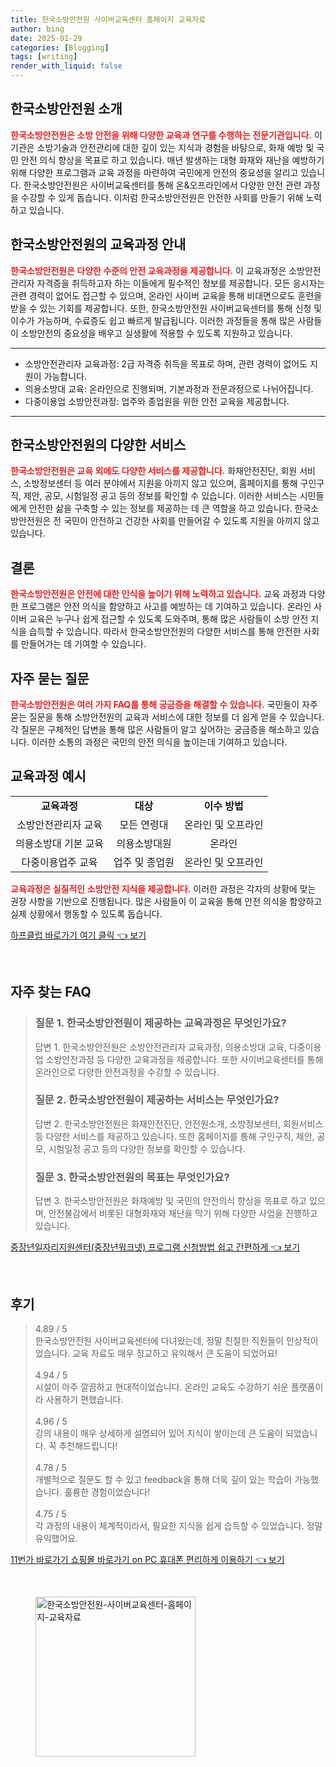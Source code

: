 ```yaml
---
title: 한국소방안전원 사이버교육센터 홈페이지 교육자료
author: bing
date: 2025-01-29
categories: [Blogging]
tags: [writing]
render_with_liquid: false
---
```



<h2 id='한국소방안전원_소개'>한국소방안전원 소개</h2>

<p><b><span style="color: #ee2323;">한국소방안전원은 소방 안전을 위해 다양한 교육과 연구를 수행하는 전문기관입니다.</span></b> 이 기관은 소방기술과 안전관리에 대한 깊이 있는 지식과 경험을 바탕으로, 화재 예방 및 국민 안전 의식 향상을 목표로 하고 있습니다. 매년 발생하는 대형 화재와 재난을 예방하기 위해 다양한 프로그램과 교육 과정을 마련하여 국민에게 안전의 중요성을 알리고 있습니다. 한국소방안전원은 사이버교육센터를 통해 온&오프라인에서 다양한 안전 관련 과정을 수강할 수 있게 돕습니다. 이처럼 한국소방안전원은 안전한 사회를 만들기 위해 노력하고 있습니다.</p>

<h2 id='교육과정_안내'>한국소방안전원의 교육과정 안내</h2>

<p><b><span style="color: #ee2323;">한국소방안전원은 다양한 수준의 안전 교육과정을 제공합니다.</span></b> 이 교육과정은 소방안전관리자 자격증을 취득하고자 하는 이들에게 필수적인 정보를 제공합니다. 모든 응시자는 관련 경력이 없어도 접근할 수 있으며, 온라인 사이버 교육을 통해 비대면으로도 훈련을 받을 수 있는 기회를 제공합니다. 또한, 한국소방안전원 사이버교육센터를 통해 신청 및 이수가 가능하며, 수료증도 쉽고 빠르게 발급됩니다. 이러한 과정들을 통해 많은 사람들이 소방안전의 중요성을 배우고 실생활에 적용할 수 있도록 지원하고 있습니다.</p>

<hr />

<ul>
    <li>소방안전관리자 교육과정: 2급 자격증 취득을 목표로 하며, 관련 경력이 없어도 지원이 가능합니다.</li>
    <li>의용소방대 교육: 온라인으로 진행되며, 기본과정과 전문과정으로 나뉘어집니다.</li>
    <li>다중이용업 소방안전과정: 업주와 종업원을 위한 안전 교육을 제공합니다.</li>
</ul>

<hr />

<h2 id='다양한_서비스'>한국소방안전원의 다양한 서비스</h2>

<p><b><span style="color: #ee2323;">한국소방안전원은 교육 외에도 다양한 서비스를 제공합니다.</span></b> 화재안전진단, 회원 서비스, 소방정보센터 등 여러 분야에서 지원을 아끼지 않고 있으며, 홈페이지를 통해 구인구직, 제안, 공모, 시험일정 공고 등의 정보를 확인할 수 있습니다. 이러한 서비스는 시민들에게 안전한 삶을 구축할 수 있는 정보를 제공하는 데 큰 역할을 하고 있습니다. 한국소방안전원은 전 국민이 안전하고 건강한 사회를 만들어갈 수 있도록 지원을 아끼지 않고 있습니다.</p>

<h2 id='결론'>결론</h2>

<p><b><span style="color: #ee2323;">한국소방안전원은 안전에 대한 인식을 높이기 위해 노력하고 있습니다.</span></b> 교육 과정과 다양한 프로그램은 안전 의식을 함양하고 사고를 예방하는 데 기여하고 있습니다. 온라인 사이버 교육은 누구나 쉽게 접근할 수 있도록 도와주며, 통해 많은 사람들이 소방 안전 지식을 습득할 수 있습니다. 따라서 한국소방안전원의 다양한 서비스를 통해 안전한 사회를 만들어가는 데 기여할 수 있습니다.</p>

<h2 id='자주_묻는_질문'>자주 묻는 질문</h2>

<p><b><span style="color: #ee2323;">한국소방안전원은 여러 가지 FAQ를 통해 궁금증을 해결할 수 있습니다.</span></b> 국민들이 자주 묻는 질문을 통해 소방안전원의 교육과 서비스에 대한 정보를 더 쉽게 얻을 수 있습니다. 각 질문은 구체적인 답변을 통해 많은 사람들이 알고 싶어하는 궁금증을 해소하고 있습니다. 이러한 소통의 과정은 국민의 안전 의식을 높이는데 기여하고 있습니다.</p>

<h2 id='교육과정_예시'>교육과정 예시</h2>

<table>
    <tr>
        <td style="text-align: center; height: 17px;"><b>교육과정</b></td>
        <td style="text-align: center; height: 17px;"><b>대상</b></td>
        <td style="text-align: center; height: 17px;"><b>이수 방법</b></td>
    </tr>
    <tr>
        <td style="text-align: center; height: 17px;">소방안전관리자 교육</td>
        <td style="text-align: center; height: 17px;">모든 연령대</td>
        <td style="text-align: center; height: 17px;">온라인 및 오프라인</td>
    </tr>
    <tr>
        <td style="text-align: center; height: 17px;">의용소방대 기본 교육</td>
        <td style="text-align: center; height: 17px;">의용소방대원</td>
        <td style="text-align: center; height: 17px;">온라인</td>
    </tr>
    <tr>
        <td style="text-align: center; height: 17px;">다중이용업주 교육</td>
        <td style="text-align: center; height: 17px;">업주 및 종업원</td>
        <td style="text-align: center; height: 17px;">온라인 및 오프라인</td>
    </tr>
</table>

<p><b><span style="color: #ee2323;">교육과정은 실질적인 소방안전 지식을 제공합니다.</span></b> 이러한 과정은 각자의 상황에 맞는 권장 사항을 기반으로 진행됩니다. 많은 사람들이 이 교육을 통해 안전 의식을 함양하고 실제 상황에서 행동할 수 있도록 돕습니다.</p>


<p><a class="click-button" title="하프클럽 바로가기 여기 클릭" href="https://yellowplanner.github.io/posts/%ED%95%98%ED%94%84%ED%81%B4%EB%9F%BD-%EB%B0%94%EB%A1%9C%EA%B0%80%EA%B8%B0-%EC%97%AC%EA%B8%B0-%ED%81%B4%EB%A6%AD/" rel="dofollow">하프클럽 바로가기 여기 클릭 👈 보기</a></p><br>
<h2 id='자주_찾는_FAQ'>자주 찾는 FAQ</h2>
<div itemscope="" itemtype="https://schema.org/FAQPage"> 
<blockquote> 
<div itemscope="" itemprop="mainEntity" itemtype="https://schema.org/Question"> 
<h3 itemprop="name">질문 1. 한국소방안전원이 제공하는 교육과정은 무엇인가요?</h3> 
<div itemscope="" itemprop="acceptedAnswer" itemtype="https://schema.org/Answer"> 
<span itemprop="text"> 
<p>답변 1. 한국소방안전원은 소방안전관리자 교육과정, 의용소방대 교육, 다중이용업 소방안전과정 등 다양한 교육과정을 제공합니다. 또한 사이버교육센터를 통해 온라인으로 다양한 안전과정을 수강할 수 있습니다.</p> 
</span> 
</div> 
</div> 

<div itemscope="" itemprop="mainEntity" itemtype="https://schema.org/Question"> 
<h3 itemprop="name">질문 2. 한국소방안전원이 제공하는 서비스는 무엇인가요?</h3> 
<div itemscope="" itemprop="acceptedAnswer" itemtype="https://schema.org/Answer"> 
<span itemprop="text"> 
<p>답변 2. 한국소방안전원은 화재안전진단, 안전원소개, 소방정보센터, 회원서비스 등 다양한 서비스를 제공하고 있습니다. 또한 홈페이지를 통해 구인구직, 제안, 공모, 시험일정 공고 등의 다양한 정보를 확인할 수 있습니다.</p> 
</span> 
</div> 
</div> 

<div itemscope="" itemprop="mainEntity" itemtype="https://schema.org/Question"> 
<h3 itemprop="name">질문 3. 한국소방안전원의 목표는 무엇인가요?</h3> 
<div itemscope="" itemprop="acceptedAnswer" itemtype="https://schema.org/Answer"> 
<span itemprop="text"> 
<p>답변 3. 한국소방안전원은 화재예방 및 국민의 안전의식 향상을 목표로 하고 있으며, 안전불감에서 비롯된 대형화재와 재난을 막기 위해 다양한 사업을 진행하고 있습니다.</p> 
</span> 
</div> 
</div> 
</blockquote> 
</div>
<p><a class="click-button" title="중장년일자리지원센터(중장년워크넷) 프로그램 신청방법 쉽고 간편하게" href="https://yellowplanner.github.io/posts/%EC%A4%91%EC%9E%A5%EB%85%84%EC%9D%BC%EC%9E%90%EB%A6%AC%EC%A7%80%EC%9B%90%EC%84%BC%ED%84%B0(%EC%A4%91%EC%9E%A5%EB%85%84%EC%9B%8C%ED%81%AC%EB%84%B7)-%ED%94%84%EB%A1%9C%EA%B7%B8%EB%9E%A8-%EC%8B%A0%EC%B2%AD%EB%B0%A9%EB%B2%95-%EC%89%BD%EA%B3%A0-%EA%B0%84%ED%8E%B8%ED%95%98%EA%B2%8C/" rel="dofollow">중장년일자리지원센터(중장년워크넷) 프로그램 신청방법 쉽고 간편하게 👈 보기</a></p><br>
<h2 id='후기'>후기</h2>
<div itemscope itemtype="https://schema.org/Product">
  <blockquote>
  <div itemprop="review" itemscope itemtype="https://schema.org/Review">
      <div itemprop="reviewRating" itemscope itemtype="https://schema.org/Rating"> <span itemprop="ratingValue">4.89</span> / <span itemprop="bestRating">5</span> </div>
      <span itemprop="reviewBody">한국소방안전원 사이버교육센터에 다녀왔는데, 정말 친절한 직원들이 인상적이었습니다. 교육 자료도 매우 정교하고 유익해서 큰 도움이 되었어요!</span>
  </div>
  <br>
  <div itemprop="review" itemscope itemtype="https://schema.org/Review">
      <div itemprop="reviewRating" itemscope itemtype="https://schema.org/Rating"> <span itemprop="ratingValue">4.94</span> / <span itemprop="bestRating">5</span> </div>
      <span itemprop="reviewBody">시설이 아주 깔끔하고 현대적이었습니다. 온라인 교육도 수강하기 쉬운 플랫폼이라 사용하기 편했습니다.</span>
  </div>
  <br>
  <div itemprop="review" itemscope itemtype="https://schema.org/Review">
      <div itemprop="reviewRating" itemscope itemtype="https://schema.org/Rating"> <span itemprop="ratingValue">4.96</span> / <span itemprop="bestRating">5</span> </div>
      <span itemprop="reviewBody">강의 내용이 매우 상세하게 설명되어 있어 지식이 쌓이는데 큰 도움이 되었습니다. 꼭 추천해드립니다!</span>
  </div>
  <br>
  <div itemprop="review" itemscope itemtype="https://schema.org/Review">
      <div itemprop="reviewRating" itemscope itemtype="https://schema.org/Rating"> <span itemprop="ratingValue">4.78</span> / <span itemprop="bestRating">5</span> </div>
      <span itemprop="reviewBody">개별적으로 질문도 할 수 있고 feedback을 통해 더욱 깊이 있는 학습이 가능했습니다. 훌륭한 경험이었습니다!</span>
  </div>
  <br>
  <div itemprop="review" itemscope itemtype="https://schema.org/Review">
      <div itemprop="reviewRating" itemscope itemtype="https://schema.org/Rating"> <span itemprop="ratingValue">4.75</span> / <span itemprop="bestRating">5</span> </div>
      <span itemprop="reviewBody">각 과정의 내용이 체계적이라서, 필요한 지식을 쉽게 습득할 수 있었습니다. 정말 유익했어요.</span>
  </div>
  </blockquote>
</div>
<p><a class="click-button" title="11번가 바로가기 쇼핑몰 바로가기 on PC 휴대폰 편리하게 이용하기" href="https://yellowplanner.github.io/posts/11%EB%B2%88%EA%B0%80-%EB%B0%94%EB%A1%9C%EA%B0%80%EA%B8%B0-%EC%87%BC%ED%95%91%EB%AA%B0-%EB%B0%94%EB%A1%9C%EA%B0%80%EA%B8%B0-on-PC-%ED%9C%B4%EB%8C%80%ED%8F%B0-%ED%8E%B8%EB%A6%AC%ED%95%98%EA%B2%8C-%EC%9D%B4%EC%9A%A9%ED%95%98%EA%B8%B0/" rel="dofollow">11번가 바로가기 쇼핑몰 바로가기 on PC 휴대폰 편리하게 이용하기 👈 보기</a></p><br>
<figure class="image"><img src="https://yellowplanner.github.io/assets/img/thumbnail/한국소방안전원-사이버교육센터-홈페이지-교육자료.webp" alt="한국소방안전원-사이버교육센터-홈페이지-교육자료" width="256" height="256"></figure>